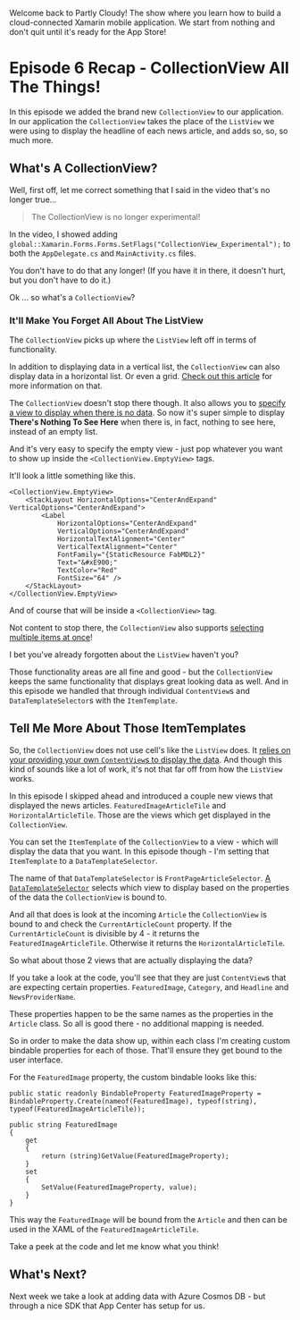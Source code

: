 Welcome back to Partly Cloudy! The show where you learn how to build a cloud-connected Xamarin mobile application. We start from nothing and don't quit until it's ready for the App Store!

# Episode 6 Recap - CollectionView All The Things!

In this episode we added the brand new `CollectionView` to our application. In our application the `CollectionView` takes the place of the `ListView` we were using to display the headline of each news article, and adds so, so, so much more.

## What's A CollectionView?

Well, first off, let me correct something that I said in the video that's no longer true...

> The CollectionView is no longer experimental!

In the video, I showed adding `global::Xamarin.Forms.Forms.SetFlags("CollectionView_Experimental");` to both the `AppDelegate.cs` and `MainActivity.cs` files.

You don't have to do that any longer! (If you have it in there, it doesn't hurt, but you don't have to do it.)

Ok ... so what's a `CollectionView`?

### It'll Make You Forget All About The ListView

The `CollectionView` picks up where the `ListView` left off in terms of functionality.

In addition to displaying data in a vertical list, the `CollectionView` can also display data in a horizontal list. Or even a grid. [Check out this article](https://docs.microsoft.com/xamarin/xamarin-forms/user-interface/collectionview/layout?WT.mc_id=partlycloudy-github-masoucou) for more information on that.

The `CollectionView` doesn't stop there though. It also allows you to [specify a view to display when there is no data](https://docs.microsoft.com/xamarin/xamarin-forms/user-interface/collectionview/emptyview?WT.mc_id=partlycloudy-github-masoucou). So now it's super simple to display **There's Nothing To See Here** when there is, in fact, nothing to see here, instead of an empty list.

And it's very easy to specify the empty view - just pop whatever you want to show up inside the `<CollectionView.EmptyView>` tags.

It'll look a little something like this.

```language-xaml
<CollectionView.EmptyView>
    <StackLayout HorizontalOptions="CenterAndExpand" VerticalOptions="CenterAndExpand">
        <Label
            HorizontalOptions="CenterAndExpand"
            VerticalOptions="CenterAndExpand"
            HorizontalTextAlignment="Center"
            VerticalTextAlignment="Center"
            FontFamily="{StaticResource FabMDL2}"
            Text="&#xE900;"
            TextColor="Red"
            FontSize="64" />
    </StackLayout>
</CollectionView.EmptyView>
```

And of course that will be inside a `<CollectionView>` tag.

Not content to stop there, the `CollectionView` also supports [selecting multiple items at once](https://docs.microsoft.com/en-us/xamarin/xamarin-forms/user-interface/collectionview/selection)!

I bet you've already forgotten about the `ListView` haven't you?

Those functionality areas are all fine and good - but the `CollectionView` keeps the same functionality that displays great looking data as well. And in this episode we handled that through individual `ContentView`s and `DataTemplateSelector`s with the `ItemTemplate`.

## Tell Me More About Those ItemTemplates

So, the `CollectionView` does not use cell's like the `ListView` does. It [relies on your providing your own `ContentView`s to display the data](https://docs.microsoft.com/xamarin/xamarin-forms/user-interface/collectionview/populate-data?WT.mc_id=partlycloudy-github-masoucou#define-item-appearance). And though this kind of sounds like a lot of work, it's not that far off from how the `ListView` works.

In this episode I skipped ahead and introduced a couple new views that displayed the news articles. `FeaturedImageArticleTile` and `HorizontalArticleTile`. Those are the views which get displayed in the `CollectionView`.

You can set the `ItemTemplate` of the `CollectionView` to a view - which will display the data that you want. In this episode though - I'm setting that `ItemTemplate` to a `DataTemplateSelector`.

The name of that `DataTemplateSelector` is `FrontPageArticleSelector`. [A `DataTemplateSelector`](https://docs.microsoft.com/xamarin/xamarin-forms/app-fundamentals/templates/data-templates/selector?WT.mc_id=partlycloudy-github-masoucou) selects which view to display based on the properties of the data the `CollectionView` is bound to.

And all that does is look at the incoming `Article` the `CollectionView` is bound to and check the `CurrentArticleCount` property. If the `CurrentArticleCount` is divisible by 4 - it returns the `FeaturedImageArticleTile`. Otherwise it returns the `HorizontalArticleTile`.

So what about those 2 views that are actually displaying the data?

If you take a look at the code, you'll see that they are just `ContentView`s that are expecting certain properties. `FeaturedImage`, `Category`, and `Headline` and `NewsProviderName`.

These properties happen to be the same names as the properties in the `Article` class. So all is good there - no additional mapping is needed.

So in order to make the data show up, within each class I'm creating custom bindable properties for each of those. That'll ensure they get bound to the user interface.

For the `FeaturedImage` property, the custom bindable looks like this:

```language-csharp
public static readonly BindableProperty FeaturedImageProperty = BindableProperty.Create(nameof(FeaturedImage), typeof(string), typeof(FeaturedImageArticleTile));

public string FeaturedImage
{
    get
    {
        return (string)GetValue(FeaturedImageProperty);
    }
    set
    {
        SetValue(FeaturedImageProperty, value);
    }
}
```

This way the `FeaturedImage` will be bound from the `Article` and then can be used in the XAML of the `FeaturedImageArticleTile`.

Take a peek at the code and let me know what you think!

## What's Next?

Next week we take a look at adding data with Azure Cosmos DB - but through a nice SDK that App Center has setup for us.